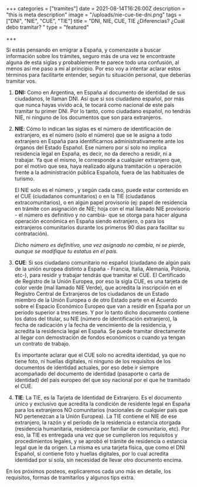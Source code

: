 +++
categories = ["tramites"]
date = 2021-08-14T16:26:00Z
description = "this is meta description"
image = "/uploads/nie-cue-tie-dni.png"
tags = ["DNI", "NIE", "CUE", "TIE"]
title = "DNI, NIE, CUE, TIE ¿Diferencias? ¿Cuál debo tramitar? "
type = "featured"

+++

Si estás pensando en emigrar a España, y comenzaste a buscar información sobre los trámites, seguro más de una vez te encontraste alguna de esta siglas y probablemente te parece todo una confusión, al menos así me paso a mi al principio. Por eso voy a intentar aclarar estos términos para facilitarte entender, según tu situación personal, que deberías tramitar vos.

1. **DNI:** Como en Argentina, en España al documento de identidad de sus ciudadanos, le llaman DNI. Así que si sos ciudadano español, por más que nunca hayas vivido acá, te tocará como nacional de este país tramitar tu primer DNI. Por lo tanto, como ciudadano español, no tendrás NIE, ni ninguno de los documentos que son para extranjeros.
2. **NIE**: Cómo lo indican las siglas es el número de identificación de extranjero, es el número (solo el número) que se le asigna a todo extranjero en España para identificarnos administrativamente ante los órganos del Estado Español. Ese número por sí solo no implica residencia legal en España, es decir, no da derecho a residir, ni a trabajar. Ya que el mismo, le corresponde a cualquier extranjero que, por el motivo que sea, haya realizado alguna tramitación u operación frente a la administración pública Española, fuera de las habituales de turismo.

   El NIE solo es el número , y según cada caso, puede estar contenido en el CUE (ciudadanos comunitarios) o en la TIE (ciudadanos extracomunitarios), o en algún papel provisorio (ej: papel de residencia en trámite con asignación de NIE; hoja con el mal llamado NIE provisorio - el número es definitivo y no cambia- que se otorga para hacer alguna operación económica en España siendo extranjero, o para los extranjeros comunitarios durante los primeros 90 días para facilitar su contratación).

   _Dicho número es definitivo, una vez asignado no cambia, ni se pierde, aunque se modifique tu estatus en el país._
3. **CUE**: Si sos ciudadano comunitario no español (ciudadano de algún país de la unión europea distinto a España - Francia, Italia, Alemania, Polonia, etc-), para residir y trabajar tendrás que tramitar el CUE. El Certificado de Registro de la Unión Europea, por eso la sigla CUE, es una tarjeta de color verde (mal llamado NIE Verde), que acredita la inscripción en el Registro Central de Extranjeros de los ciudadanos de un Estado miembro de la Unión Europea o de otro Estado parte en el Acuerdo sobre el Espacio Económico Europeo que van a residir en España por un periodo superior a tres meses. Y por lo tanto dicho documento contiene los datos del titular, su NIE (número de identificación extranjero), la fecha de radicación y la fecha de vencimiento de la residencia, y acredita la residencia legal en España. Se puede tramitar directamente al llegar con demostración de fondos económicos o cuando ya tengan un contrato de trabajo.

   Es importante aclarar que el CUE solo no acredita identidad, ya que no tiene foto, ni huellas digitales, ni ninguno de los requisitos de los documentos de identidad actuales, por eso debe ir siempre acompañado del documento de identidad (pasaporte o carta de identidad) del país europeo del que soy nacional por el que he tramitado el CUE.
4. **TIE**: La TIE, es la Tarjeta de Identidad de Extranjero. Es el documento único y exclusivo que acredita la condición de residente legal en España para los extranjeros NO comunitarios (nacionales de cualquier país que NO pertenezcan a la Unión Europea). La TIE contiene el NIE de ese extranjero, la razón y el período de la residencia o estancia otorgada (residencia humanitaria, residencia por familiar de comunitario, etc). Por eso, la TIE es entregada una vez que se cumplieron los requisitos y procedimientos legales, y se aprobó el trámite de residencia o estancia legal que le da origen. La misma es una tarjeta física, que como el DNI Español, sí contiene foto y huellas digitales, por lo cual acredita identidad por sí sola, sin necesidad de llevar otro documento encima.

En los próximos posteos, explicaremos cada uno más en detalle, los requisitos, formas de tramitarlos y algunos tips extra.